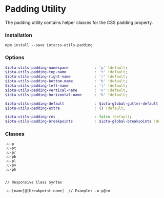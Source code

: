 # Padding Utility #

The padding utility contains helper classes for the CSS padding property.


### Installation ###

```
npm install --save iotacss-utils-padding
```


### Options ###

```sass
$iota-utils-padding-namespace            : 'p' !default;
$iota-utils-padding-top-name             : 't' !default;
$iota-utils-padding-right-name           : 'r' !default;
$iota-utils-padding-bottom-name          : 'b' !default;
$iota-utils-padding-left-name            : 'l' !default;
$iota-utils-padding-vertical-name        : 'v' !default;
$iota-utils-padding-horizontal-name      : 'h' !default;

$iota-utils-padding-default              : $iota-global-gutter-default !default;
$iota-utils-padding-extra                : () !default;

$iota-utils-padding-res                  : false !default;
$iota-utils-padding-breakpoints          : $iota-global-breakpoints !default;
```


### Classes ###

```
.u-p
.u-pt
.u-pr
.u-pb
.u-pl
.u-pv
.u-ph


// Responsive Class Syntax

.u-[name]@[breakpoint-name]  // Example: .u-p@sm
